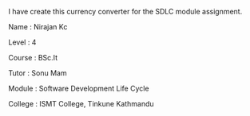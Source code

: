 I have create this currency converter for the SDLC module assignment.

Name : Nirajan Kc

Level : 4

Course : BSc.It

Tutor : Sonu Mam

Module : Software Development Life Cycle

College : ISMT College, Tinkune Kathmandu
